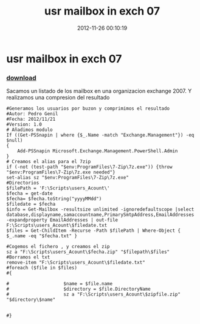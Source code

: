 ﻿---
pid:            3786
parent:         0
children:       
poster:         Pedro Genil
title:          usr mailbox in exch 07
date:           2012-11-26 00:10:19
description:    Sacamos un listado de los mailbox en una organizacion exchange 2007. Y realizamos una compresion del resultado
format:         posh
---

# usr mailbox in exch 07

### [download](3786.ps1)  

Sacamos un listado de los mailbox en una organizacion exchange 2007. Y realizamos una compresion del resultado

```posh
#Generamos los usuarios por buzon y comprimimos el resultado
#Autor: Pedro Genil
#Fecha: 2012/11/21
#Version: 1.0
# Añadimos modulo
If ((Get-PSSnapin | where {$_.Name -match "Exchange.Management"}) -eq $null)
{
	Add-PSSnapin Microsoft.Exchange.Management.PowerShell.Admin
}
# Creamos el alias para el 7zip
if (-not (test-path "$env:ProgramFiles\7-Zip\7z.exe")) {throw "$env:ProgramFiles\7-Zip\7z.exe needed"} 
set-alias sz "$env:ProgramFiles\7-Zip\7z.exe"
#Directorios
$filePath = 'F:\Scripts\users_Acount\'
$fecha = get-date 
$fecha= $fecha.toString("yyyyMMdd")
$filedate = $fecha
$info = Get-Mailbox -resultsize unlimited -ignoredefaultscope |select database,displayname,samaccountname,PrimarySmtpAddress,EmailAddresses -expandproperty EmailAddresses | out-file F:\Scripts\users_Acount\$filedate.txt
$files = Get-ChildItem -Recurse -Path $filePath | Where-Object { $_.name -eq "$fecha.txt" }

#Cogemos el fichero , y creamos el zip
sz a "F:\Scripts\users_Acount\$fecha.zip" "$filepath\$files"
#Borramos el txt
remove-item "F:\Scripts\users_Acount\$filedate.txt"
#foreach ($file in $files)
#{

#                    $name = $file.name 
#                    $directory = $file.DirectoryName 
#                    sz a "F:\Scripts\users_Acount\$zipfile.zip" "$directory\$name"      
       

#}

```

